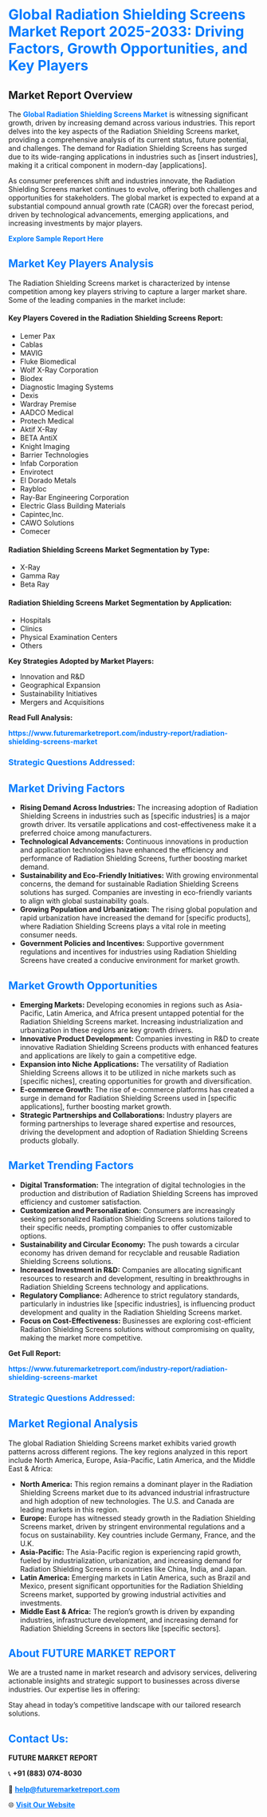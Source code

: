 <h1 style="color: #007BFF;">Global Radiation Shielding Screens Market Report 2025-2033: Driving Factors, Growth Opportunities, and Key Players</h1>

<section id="overview">
<h2>Market Report Overview</h2>
<p>The <a href="https://www.futuremarketreport.com/industry-report/radiation-shielding-screens-market" style="color: #007BFF; text-decoration: none;"><strong>Global Radiation Shielding Screens Market</strong></a> is witnessing significant growth, driven by increasing demand across various industries. This report delves into the key aspects of the Radiation Shielding Screens market, providing a comprehensive analysis of its current status, future potential, and challenges. The demand for Radiation Shielding Screens has surged due to its wide-ranging applications in industries such as [insert industries], making it a critical component in modern-day [applications].</p>
<p>As consumer preferences shift and industries innovate, the Radiation Shielding Screens market continues to evolve, offering both challenges and opportunities for stakeholders. The global market is expected to expand at a substantial compound annual growth rate (CAGR) over the forecast period, driven by technological advancements, emerging applications, and increasing investments by major players.</p>
</section>

<section id="overview">
<p><a href="https://www.futuremarketreport.com/request-sample/reportId=56540" style="color: #007BFF; text-decoration: none;"><strong>Explore Sample Report Here</strong></a></p>
</section>

<section id="key-players">
<h2 style="color: #007BFF;">Market Key Players Analysis</h2>
<p>The Radiation Shielding Screens market is characterized by intense competition among key players striving to capture a larger market share. Some of the leading companies in the market include:</p>
<h4>Key Players Covered in the Radiation Shielding Screens Report:</h4>
<ul><li>Lemer Pax</li><li>Cablas</li><li>MAVIG</li><li>Fluke Biomedical</li><li>Wolf X-Ray Corporation</li><li>Biodex</li><li>Diagnostic Imaging Systems</li><li>Dexis</li><li>Wardray Premise</li><li>AADCO Medical</li><li>Protech Medical</li><li>Aktif X-Ray</li><li>BETA AntiX</li><li>Knight Imaging</li><li>Barrier Technologies</li><li>Infab Corporation</li><li>Envirotect</li><li>El Dorado Metals</li><li>Raybloc</li><li>Ray-Bar Engineering Corporation</li><li>Electric Glass Building Materials</li><li>Capintec,Inc.</li><li>CAWO Solutions</li><li>Comecer</li></ul>
<h4>Radiation Shielding Screens Market Segmentation by Type:</h4>
<ul><li>X-Ray</li><li>Gamma Ray</li><li>Beta Ray</li></ul>

<h4>Radiation Shielding Screens Market Segmentation by Application:</h4>
<ul><li>Hospitals</li><li>Clinics</li><li>Physical Examination Centers</li><li>Others</li></ul>
<p><strong>Key Strategies Adopted by Market Players:</strong></p>
<ul>
<li>Innovation and R&D</li>
<li>Geographical Expansion</li>
<li>Sustainability Initiatives</li>
<li>Mergers and Acquisitions</li>
</ul>
</section>

<section>
<p><strong>Read Full Analysis: </strong></p><a href="https://www.futuremarketreport.com/industry-report/radiation-shielding-screens-market" style="color: #007BFF; text-decoration: none;"><strong>https://www.futuremarketreport.com/industry-report/radiation-shielding-screens-market</strong></a>
<h3 style="color: #007BFF;">Strategic Questions Addressed:</h3>
</section>

<section id="driving-factors">
<h2 style="color: #007BFF;">Market Driving Factors</h2>
<ul>
<li><strong>Rising Demand Across Industries:</strong> The increasing adoption of Radiation Shielding Screens in industries such as [specific industries] is a major growth driver. Its versatile applications and cost-effectiveness make it a preferred choice among manufacturers.</li>
<li><strong>Technological Advancements:</strong> Continuous innovations in production and application technologies have enhanced the efficiency and performance of Radiation Shielding Screens, further boosting market demand.</li>
<li><strong>Sustainability and Eco-Friendly Initiatives:</strong> With growing environmental concerns, the demand for sustainable Radiation Shielding Screens solutions has surged. Companies are investing in eco-friendly variants to align with global sustainability goals.</li>
<li><strong>Growing Population and Urbanization:</strong> The rising global population and rapid urbanization have increased the demand for [specific products], where Radiation Shielding Screens plays a vital role in meeting consumer needs.</li>
<li><strong>Government Policies and Incentives:</strong> Supportive government regulations and incentives for industries using Radiation Shielding Screens have created a conducive environment for market growth.</li>
</ul>
</section>

<section id="growth-opportunities">
<h2 style="color: #007BFF;">Market Growth Opportunities</h2>
<ul>
<li><strong>Emerging Markets:</strong> Developing economies in regions such as Asia-Pacific, Latin America, and Africa present untapped potential for the Radiation Shielding Screens market. Increasing industrialization and urbanization in these regions are key growth drivers.</li>
<li><strong>Innovative Product Development:</strong> Companies investing in R&D to create innovative Radiation Shielding Screens products with enhanced features and applications are likely to gain a competitive edge.</li>
<li><strong>Expansion into Niche Applications:</strong> The versatility of Radiation Shielding Screens allows it to be utilized in niche markets such as [specific niches], creating opportunities for growth and diversification.</li>
<li><strong>E-commerce Growth:</strong> The rise of e-commerce platforms has created a surge in demand for Radiation Shielding Screens used in [specific applications], further boosting market growth.</li>
<li><strong>Strategic Partnerships and Collaborations:</strong> Industry players are forming partnerships to leverage shared expertise and resources, driving the development and adoption of Radiation Shielding Screens products globally.</li>
</ul>
</section>

<section id="trending-factors">
<h2 style="color: #007BFF;">Market Trending Factors</h2>
<ul>
<li><strong>Digital Transformation:</strong> The integration of digital technologies in the production and distribution of Radiation Shielding Screens has improved efficiency and customer satisfaction.</li>
<li><strong>Customization and Personalization:</strong> Consumers are increasingly seeking personalized Radiation Shielding Screens solutions tailored to their specific needs, prompting companies to offer customizable options.</li>
<li><strong>Sustainability and Circular Economy:</strong> The push towards a circular economy has driven demand for recyclable and reusable Radiation Shielding Screens solutions.</li>
<li><strong>Increased Investment in R&D:</strong> Companies are allocating significant resources to research and development, resulting in breakthroughs in Radiation Shielding Screens technology and applications.</li>
<li><strong>Regulatory Compliance:</strong> Adherence to strict regulatory standards, particularly in industries like [specific industries], is influencing product development and quality in the Radiation Shielding Screens market.</li>
<li><strong>Focus on Cost-Effectiveness:</strong> Businesses are exploring cost-efficient Radiation Shielding Screens solutions without compromising on quality, making the market more competitive.</li>
</ul>
</section>

<section>
<p><strong>Get Full Report: </strong></p><a href="https://www.futuremarketreport.com/industry-report/radiation-shielding-screens-market" style="color: #007BFF; text-decoration: none;"><strong>https://www.futuremarketreport.com/industry-report/radiation-shielding-screens-market</strong></a>
<h3 style="color: #007BFF;">Strategic Questions Addressed:</h3>
</section>


<section id="regional-analysis">
<h2 style="color: #007BFF;">Market Regional Analysis</h2>
<p>The global Radiation Shielding Screens market exhibits varied growth patterns across different regions. The key regions analyzed in this report include North America, Europe, Asia-Pacific, Latin America, and the Middle East & Africa:</p>
<ul>
<li><strong>North America:</strong> This region remains a dominant player in the Radiation Shielding Screens market due to its advanced industrial infrastructure and high adoption of new technologies. The U.S. and Canada are leading markets in this region.</li>
<li><strong>Europe:</strong> Europe has witnessed steady growth in the Radiation Shielding Screens market, driven by stringent environmental regulations and a focus on sustainability. Key countries include Germany, France, and the U.K.</li>
<li><strong>Asia-Pacific:</strong> The Asia-Pacific region is experiencing rapid growth, fueled by industrialization, urbanization, and increasing demand for Radiation Shielding Screens in countries like China, India, and Japan.</li>
<li><strong>Latin America:</strong> Emerging markets in Latin America, such as Brazil and Mexico, present significant opportunities for the Radiation Shielding Screens market, supported by growing industrial activities and investments.</li>
<li><strong>Middle East & Africa:</strong> The region’s growth is driven by expanding industries, infrastructure development, and increasing demand for Radiation Shielding Screens in sectors like [specific sectors].</li>
</ul>
</section>

<footer>
<h2 style="color: #007BFF;">About FUTURE MARKET REPORT</h2>
<p>We are a trusted name in market research and advisory services, delivering actionable insights and strategic support to businesses across diverse industries. Our expertise lies in offering:</p>

<p>Stay ahead in today’s competitive landscape with our tailored research solutions.</p>

<h2 style="color: #007BFF;">Contact Us:</h2>
<p><strong>FUTURE MARKET REPORT</strong></p>
<p>📞 <strong>+91 (883) 074-8030</strong></p>
<p>📧 <strong><a href="mailto:help@futuremarketreport.com" style="color: #007BFF;">help@futuremarketreport.com</a></strong></p>
<p>🌐 <strong><a href="https://www.futuremarketreport.com/" style="color: #007BFF;">Visit Our Website</a></strong></p>
</footer>